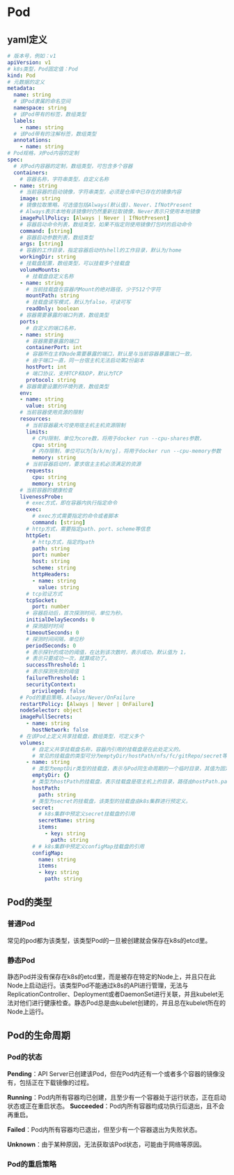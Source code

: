 # Pod

## yaml定义

~~~yaml
# 版本号，例如：v1
apiVersion: v1
# k8s类型，Pod固定值：Pod
kind: Pod
# 元数据的定义
metadata:
  name: string
  # 该Pod隶属的命名空间
  namespace: string
  # 该Pod带有的标签，数组类型
  labels:
    - name: string
  # 该Pod带有的注解标签，数组类型 
  annotations:
    - name: string
# Pod规格，对Pod内容的定制
spec:
  # 对Pod内容器的定制，数组类型，可包含多个容器
  containers:
    # 容器名称，字符串类型，自定义名称
  - name: string
    # 当前容器的启动镜像，字符串类型，必须是仓库中已存在的镜像内容
    image: string
    # 镜像拉取策略，可选值包括Always(默认值)、Never、IfNotPresent
    # Always表示本地有该镜像时仍然重新拉取镜像，Never表示只使用本地镜像
    imagePullPolicy: [Always | Never | IfNotPresent]
    # 容器启动命令列表，数组类型，如果不指定则使用镜像打包时的启动命令
    command: [string]
    # 容器启动参数列表，数组类型
    args: [string]
    # 容器的工作目录，指定容器启动时shell的工作目录，默认为/home
    workingDir: string
    # 挂载盘配置，数组类型，可以挂载多个挂载盘
    volumeMounts:
      # 挂载盘自定义名称
    - name: string
      # 当前挂载盘在容器内Mount的绝对路径，少于512个字符
      mountPath: string
      # 挂载盘读写模式，默认为false，可读可写
      readOnly: boolean
    # 容器需要暴露的端口列表，数组类型
    ports:
      # 自定义的端口名称，
    - name: string
      # 容器需要暴露的端口
      containerPort: int
      # 容器所在主机Node需要暴露的端口，默认是与当前容器暴露端口一致，
      # 由于端口一直，同一台宿主机无法启动第2份副本
      hostPort: int
      # 端口协议，支持TCP和UDP，默认为TCP
      protocol: string
    # 容器需要设置的环境列表，数组类型
    env:
    - name: string
      value: string
    # 当前容器使用资源的限制
    resources:
      # 当前容器最大可使用宿主机主机资源限制
      limits:
        # CPU限制，单位为core数，将用于docker run --cpu-shares参数，
        cpu: string
        # 内存限制，单位可以为[b/k/m/g]，将用于docker run --cpu-memory参数
        memory: string
      # 当前容器启动时，要求宿主主机必须满足的资源
      requests:
        cpu: string
        memory: string
    # 当前容器的健康检查
    livenessProbe:
      # exec方式，即在容器内执行指定命令
      exec:
        # exec方式需要指定的命令或者脚本
        command: [string]
      # http方式，需要指定path、port、scheme等信息 
      httpGet:
        # http方式，指定的path
        path: string
        port: number
        host: string
        scheme: string
        httpHeaders:
        - name: string
          value: string
      # tcp验证方式
      tcpSocket:
        port: number
      # 容器启动后，首次探测时间，单位为秒。
      initialDelaySeconds: 0
      # 探测超时时间
      timeoutSeconds: 0
      # 探测时间间隔，单位秒
      periodSeconds: 0
      # 表示探针的成功的阈值，在达到该次数时，表示成功。默认值为 1，
      # 表示只要成功一次，就算成功了。
      successThreshold: 1
      # 表示探测失败的阈值
      failureThreshold: 1
      securityContext:
        privileged: false
    # Pod的重启策略，Always/Never/OnFailure
    restartPolicy: [Always | Never | OnFailure]
    nodeSelector: object
    imagePullSecrets:
      - name: string
        hostNetwork: false
    # 在该Pod上定义共享挂载盘，数组类型，可定义多个
    volumes:
        # 自定义共享挂载盘名称，容器内引用的挂载盘是在此处定义的。
        # 常见的挂载盘的类型可分为emptyDir/hostPath/nfs/fc/gitRepo/secret等。
      - name: string
        # 类型为emptDir类型的挂载盘，表示与Pod同生命周期的一个临时目录，其值为固定值空对象'{}'。
        emptyDir: {}
        # 类型为hostPath的挂载盘，表示挂载盘是宿主机上的目录，路径由hostPath.path指定。
        hostPath:
          path: string
        # 类型为secret的挂载盘，该类型的挂载盘由k8s集群进行预定义。
        secret:
          # k8s集群中预定义secret挂载盘的引用
          secretName: string
          items:
            - key: string
              path: string
        # # k8s集群中预定义configMap挂载盘的引用
        configMap:
          name: string
          items:
          - key: string
            path: string
~~~



## Pod的类型

### 普通Pod

常见的pod都为该类型，该类型Pod的一旦被创建就会保存在k8s的etcd里。

### 静态Pod

静态Pod并没有保存在k8s的etcd里，而是被存在特定的Node上，并且只在此Node上启动运行。该类型Pod不能通过k8s的API进行管理，无法与ReplicationController、Deployment或者DaemonSet进行关联，并且kubelet无法对他们进行健康检查。静态Pod总是由kubelet创建的，并且总在kubelet所在的Node上运行。

## Pod的生命周期



### Pod的状态

**Pending**：API Server已创建该Pod，但在Pod内还有一个或者多个容器的镜像没有，包括正在下载镜像的过程。

**Running**：Pod内所有容器均已创建，且至少有一个容器处于运行状态，正在启动状态或正在重启状态。
**Succeeded**：Pod内所有容器均成功执行后退出，且不会再重启。

**Failed**：Pod内所有容器均已退出，但至少有一个容器退出为失败状态。

**Unknown**：由于某种原因，无法获取该Pod状态，可能由于网络等原因。



### Pod的重启策略



